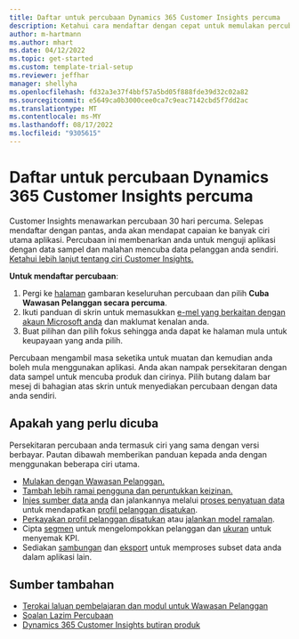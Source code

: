 ```yaml
---
title: Daftar untuk percubaan Dynamics 365 Customer Insights percuma
description: Ketahui cara mendaftar dengan cepat untuk memulakan percubaan Customer Insights percuma. Terokai aplikasi dan cari sumber pembelajaran tambahan.
author: m-hartmann
ms.author: mhart
ms.date: 04/12/2022
ms.topic: get-started
ms.custom: template-trial-setup
ms.reviewer: jeffhar
manager: shellyha
ms.openlocfilehash: fd32a3e37f4bbf57a5bd05f888fde39d32c02a82
ms.sourcegitcommit: e5649ca0b3000cee0ca7c9eac7142cbd5f7dd2ac
ms.translationtype: MT
ms.contentlocale: ms-MY
ms.lasthandoff: 08/17/2022
ms.locfileid: "9305615"
---
```

# <a name="sign-up-for-a-free-dynamics-365-customer-insights-trial"></a>Daftar untuk percubaan Dynamics 365 Customer Insights percuma

Customer Insights menawarkan percubaan 30 hari percuma. Selepas mendaftar dengan pantas, anda akan mendapat capaian ke banyak ciri utama aplikasi. Percubaan ini membenarkan anda untuk menguji aplikasi dengan data sampel dan malahan mencuba data pelanggan anda sendiri. [Ketahui lebih lanjut tentang ciri Customer Insights.](overview.md)

**Untuk mendaftar percubaan**:

1. Pergi ke [halaman](https://dynamics.microsoft.com/ai/customer-insights/) gambaran keseluruhan percubaan dan pilih **Cuba Wawasan Pelanggan secara percuma**.
1. Ikuti panduan di skrin untuk memasukkan [e-mel yang berkaitan dengan akaun Microsoft anda](https://support.microsoft.com/windows/what-is-a-microsoft-account-4a7c48e9-ff5a-e9c6-5a5c-1a57d66c3bfa) dan maklumat kenalan anda.
1. Buat pilihan dan pilih fokus sehingga anda dapat ke halaman mula untuk keupayaan yang anda pilih.

Percubaan mengambil masa seketika untuk muatan dan kemudian anda boleh mula menggunakan aplikasi. Anda akan nampak persekitaran dengan data sampel untuk mencuba produk dan cirinya. Pilih butang dalam bar mesej di bahagian atas skrin untuk menyediakan percubaan dengan data anda sendiri.

## <a name="what-to-try"></a>Apakah yang perlu dicuba

Persekitaran percubaan anda termasuk ciri yang sama dengan versi berbayar. Pautan dibawah memberikan panduan kepada anda dengan menggunakan beberapa ciri utama.

- [Mulakan dengan Wawasan Pelanggan.](get-started.md)
- [Tambah lebih ramai pengguna dan peruntukkan keizinan.](permissions.md)
- [Injes sumber data anda](data-sources.md) dan jalankannya melalui [proses penyatuan data](data-unification.md) untuk mendapatkan [profil pelanggan disatukan](customer-profiles.md).
- [Perkayakan profil pelanggan disatukan](enrichment-hub.md) atau [jalankan model ramalan](predictions-overview.md).
- Cipta [segmen](segments.md) untuk mengelompokkan pelanggan dan [ukuran](measures.md) untuk menyemak KPI.
- Sediakan [sambungan](connections.md) dan [eksport](export-destinations.md) untuk memproses subset data anda dalam aplikasi lain.

## <a name="additional-resources"></a>Sumber tambahan

- [Terokai laluan pembelajaran dan modul untuk Wawasan Pelanggan](/learn/browse/?products=dynamics-cust-insights)
- [Soalan Lazim Percubaan](trial-faq.md)
- [Dynamics 365 Customer Insights butiran produk](https://dynamics.microsoft.com/ai/customer-insights/)
